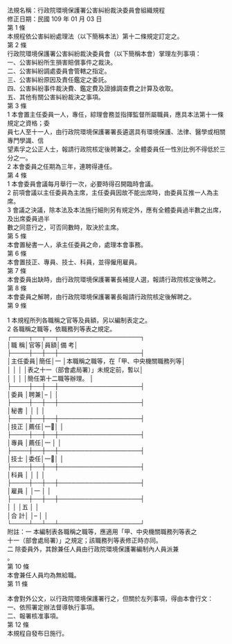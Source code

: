 法規名稱：行政院環境保護署公害糾紛裁決委員會組織規程  
修正日期：民國 109 年 01 月 03 日  
第 1 條  
本規程依公害糾紛處理法（以下簡稱本法）第十二條規定訂定之。  
第 2 條  
行政院環境保護署公害糾紛裁決委員會（以下簡稱本會）掌理左列事項：  
一、公害糾紛所生損害賠償事件之裁決。  
二、公害糾紛調處委員會管轄之指定。  
三、公害糾紛原因及責任鑑定之委託。  
四、公害糾紛事件裁決費、鑑定費及證據調查費之計算及收取。  
五、其他有關公害糾紛裁決之事項。  
第 3 條  
1 本會置主任委員一人，專任，綜理會務並指揮監督所屬職員，應具本法第十一條規定之資格；委  
員七人至十一人，由行政院環境保護署署長遴選具有環境保護、法律、醫學或相關專門學識、信  
望素孚之公正人士，報請行政院核定後聘兼之。全體委員任一性別比例不得低於三分之一。  
2 本會委員之任期為三年，連聘得連任。  
第 4 條  
1 本會委員會議每月舉行一次，必要時得召開臨時會議。  
2 前項會議以主任委員為主席，主任委員因故不能出席時，由委員互推一人為主席。  
3 會議之決議，除本法及本法施行細則另有規定外，應有全體委員過半數之出席，及出席委員過半  
數之同意行之，可否同數時，取決於主席。  
第 5 條  
本會置秘書一人，承主任委員之命，處理本會事務。  
第 6 條  
本會置技正、專員、技士、科員，並得僱用雇員。  
第 7 條  
本會委員出缺時，由行政院環境保護署署長補提人選，報請行政院核定後聘之。  
第 8 條  
本會委員之解聘，由行政院環境保護署署長報請行政院核定後解聘之。  
第 9 條  


1 本規程所列各職稱之官等及員額，另以編制表定之。  
2 各職稱之職等，依職務列等表之規定。  
┌────┬──┬──┬───────────────────┐  
│職 稱│官等│員額│備 考│  
├────┼──┼──┼───────────────────┤  
│主任委員│簡任│一 │本職稱之職等，在「甲、中央機關職務列等│  
│ │ │ │表之十一（部會處局署）」未規定前，暫以│  
│ │ │ │簡任第十二職等辦理。 │  
├────┼──┼──┼───────────────────┤  
│委員 │聘兼│– │ │  
├────┼──┼──┼───────────────────┤  
│秘書 │ │ │ │  
├────┼──┼──┼───────────────────┤  
│技正 │薦任│一￿│ │  
├────┼──┼──┼───────────────────┤  
│專員 │薦任│一 │ │  
├────┼──┼──┼───────────────────┤  
│技士 │委任│一￿│ │  
├────┼──┼──┼───────────────────┤  
│科員 │ │ │ │  
├────┼──┼──┼───────────────────┤  
│雇員 │ │一 │ │  
├────┼──┼──┼───────────────────┤  
│ │ │五 │ │  
│合 計│ │– │ │  
└────┴──┴──┴───────────────────┘  
附註：一 本編制表各職稱之職等，應適用「甲、中央機關職務列等表之  
十一（部會處局署）」之規定；該職務列等表修正時亦同。  
二 除委員外，其餘兼任人員由行政院環境保護署編制內人員派兼  
。  
第 10 條  
本會兼任人員均為無給職。  
第 11 條  


本會對外公文，以行政院環境保護署行之，但關於左列事項，得由本會行文：  
一、依照署定辦法督導執行事項。  
二、報署核准事項。  
第 12 條  
本規程自發布日施行。  


